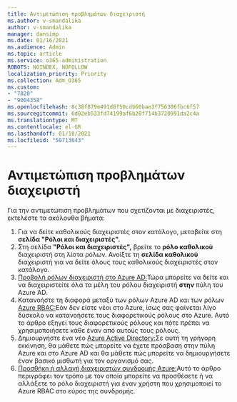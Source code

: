 ```yaml
---
title: Αντιμετώπιση προβλημάτων διαχειριστή
ms.author: v-smandalika
author: v-smandalika
manager: dansimp
ms.date: 01/16/2021
ms.audience: Admin
ms.topic: article
ms.service: o365-administration
ROBOTS: NOINDEX, NOFOLLOW
localization_priority: Priority
ms.collection: Adm_O365
ms.custom:
- "7820"
- "9004358"
ms.openlocfilehash: 8c38f879e491d8f50cdb60bae3f756306fbc6f57
ms.sourcegitcommit: 6d02eb533fd74199af6b20f714b3720991da2c4a
ms.translationtype: MT
ms.contentlocale: el-GR
ms.lasthandoff: 01/18/2021
ms.locfileid: "50713643"
---
```

# <a name="troubleshoot-administrator-issues"></a>Αντιμετώπιση προβλημάτων διαχειριστή

Για την αντιμετώπιση προβλημάτων που σχετίζονται με διαχειριστές, εκτελέστε τα ακόλουθα βήματα:

1. Για να δείτε καθολικούς διαχειριστές στον κατάλογο, μεταβείτε στη **σελίδα "Ρόλοι και διαχειριστές".**
2. Στη σελίδα **"Ρόλοι και διαχειριστές",** βρείτε το **ρόλο καθολικού** διαχειριστή στη λίστα ρόλων. Ανοίξτε τη **σελίδα καθολικού** διαχειριστή για να δείτε όλους τους καθολικούς διαχειριστές στον κατάλογο.
3. [Προβολή ρόλων διαχειριστή στο Azure AD:](https://docs.microsoft.com/azure/active-directory/roles/manage-roles-portal)Τώρα μπορείτε να δείτε και να διαχειριστείτε όλα τα μέλη του ρόλου διαχειριστή **στην** πύλη του Azure AD.
4. Κατανοήστε τη διαφορά μεταξύ των ρόλων Azure AD και των ρόλων [Azure RBAC:](https://docs.microsoft.com/azure/role-based-access-control/rbac-and-directory-admin-roles)Εάν δεν είστε νέοι στο Azure, ίσως σας φαίνεται λίγο δύσκολο να κατανοήσετε τους διαφορετικούς ρόλους στο Azure. Αυτό το άρθρο εξηγεί τους διαφορετικούς ρόλους και πότε πρέπει να χρησιμοποιήσετε κάθε έναν από αυτούς τους ρόλους.
5. Δημιουργήστε ένα νέο [Azure Active Directory:](https://docs.microsoft.com/azure/active-directory/fundamentals/active-directory-access-create-new-tenant)Σε αυτή τη γρήγορη εκκίνηση, θα μάθετε πώς μπορείτε να έχετε πρόσβαση στην πύλη Azure και στο Azure AD και θα μάθετε πώς μπορείτε να δημιουργήσετε έναν βασικό μισθωτή για τον οργανισμό σας.
6. [Προσθήκη ή αλλαγή διαχειριστών συνδρομής Azure:](https://docs.microsoft.com/azure/cost-management-billing/manage/add-change-subscription-administrator)Αυτό το άρθρο περιγράφει τον τρόπο με τον οποίο μπορείτε να προσθέσετε ή να αλλάξετε το ρόλο διαχειριστή για έναν χρήστη που χρησιμοποιεί το Azure RBAC στο εύρος της συνδρομής.

